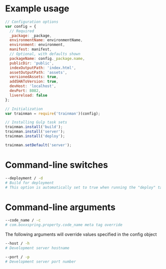 # Example usage

```js
// Configuration options
var config = {
  // Required
  _package: _package,
  environmentName: environmentName,
  environment: environment,
  manifest: manifest,
  // Optional, with defaults shown
  packageName: config._package.name,
  publicDir: 'public',
  indexOutputPath: 'index.html',
  assetOutputPath: 'assets',
  versionedAssets: true,
  addSHAToVersion: true,
  devHost: 'localhost',
  devPort: 8082,
  livereload: false
};

// Initialization
var trainman = require('trainman')(config);

// Installing Gulp task sets
trainman.install('build');
trainman.install('server');
trainman.install('deploy');

trainman.setDefault('server');
```

# Command-line switches

```sh
--deployment / -d
# Build for deployment
# This option is automatically set to true when running the "deploy" task
```

# Command-line arguments

```sh
--code_name / -c
# com.boxxspring.property.code_name meta tag override
```

The following arguments will override values specified in the config object

```sh
--host / -h
# Development server hostname
```

```sh
--port / -p
# Development server port number
```
